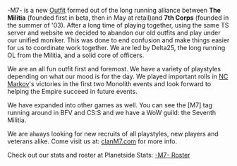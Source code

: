 -M7- is a new [Outfit](Outfit "wikilink") formed out of the long running
alliance between **The Militia** (founded first in beta, then in May at
retail)and **7th Corps** (founded in the summer of '03). After a long
time of playing together, using the same TS server and website we
decided to abandon our old outfits and play under our unified moniker.
This was done to end confusion and make things easier for us to
coordinate work together. We are led by Delta25, the long running OL
from the Militia, and a solid core of officers.

We are an all fun outfit first and foremost. We have a variety of
playstyles depending on what our mood is for the day. We played
important rolls in [NC](NC "wikilink") [Markov](Markov "wikilink")'s
victories in the first two Monolith events and look forward to helping
the Empire succeed in future events.

We have expanded into other games as well. You can see the \[M7\] tag
running around in BFV and CS:S and we have a WoW guild: the Seventh
Militia.

We are always looking for new recruits of all playstyles, new players
and veterans alike. Come visit us at:
[clanM7.com](http://www.clanm7.com) for more info.

Check out our stats and roster at Planetside Stats: [-M7-
Roster](http://www.planetsidestats.net/outfits.php?world_id=3&outfit_id=16551)